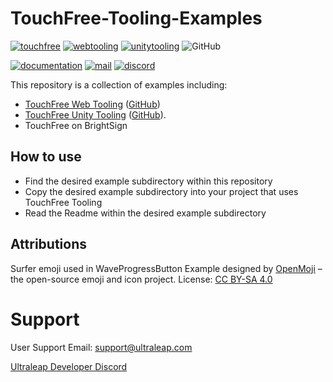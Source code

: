 <!--links-->
[discord]: https://discord.com/invite/3VCndThqxS "Discord Server"
[touchfree]: https://developer.leapmotion.com/touchfree "TouchFree Download"
[documentation]: https://docs.ultraleap.com/touchfree-user-manual/ "Ultraleap TouchFree Documentation"
[web]: https://developer.leapmotion.com/touchfree-tooling-for-web "TouchFree Web Tooling"
[webgithub]: https://github.com/ultraleap/TouchFreeWebTooling "TouchFree Web Tooling GitHub"
[unity]: https://developer.leapmotion.com/touchfree-tooling-unity "TouchFree Unity Tooling"
[unitygithub]: https://github.com/ultraleap/TouchFreeUnityTooling "TouchFree Unity Tooling GitHub"

# TouchFree-Tooling-Examples

[![touchfree](https://img.shields.io/badge/TouchFree-00cf75)][touchfree]
[![webtooling](https://img.shields.io/badge/Web%20Tooling-00cf75)][web]
[![unitytooling](https://img.shields.io/badge/Unity%20Tooling-00cf75)][unity]
![GitHub](https://img.shields.io/github/license/ultraleap/TouchFree-Tooling-Examples)

[![documentation](https://img.shields.io/badge/Documentation-docs.ultraleap.com-e47400)][documentation]
[![mail](https://img.shields.io/badge/Email%20Support%20-%20support%40ultraleap.com-7535de)](mailto:support@ultraleap.com)
[![discord](https://img.shields.io/badge/Ultraleap%20Developer%20Discord-7535de)][discord]

This repository is a collection of examples including:

- [TouchFree Web Tooling][web] ([GitHub][webgithub])
- [TouchFree Unity Tooling][unity] ([GitHub][unitygithub]).
- TouchFree on BrightSign

## How to use

- Find the desired example subdirectory within this repository
- Copy the desired example subdirectory into your project that uses TouchFree Tooling
- Read the Readme within the desired example subdirectory

## Attributions

Surfer emoji used in WaveProgressButton Example designed by [OpenMoji](https://openmoji.org/) – the open-source emoji and icon project. License: [CC BY-SA 4.0](https://creativecommons.org/licenses/by-sa/4.0/#)

# Support

User Support Email: support@ultraleap.com

[Ultraleap Developer Discord][discord]